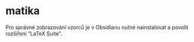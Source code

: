 # matika 
Pro správné zobrazování vzorců je v Obsidianu nutné nainstalovat a povolit rozšíření "LaTeX Suite".
